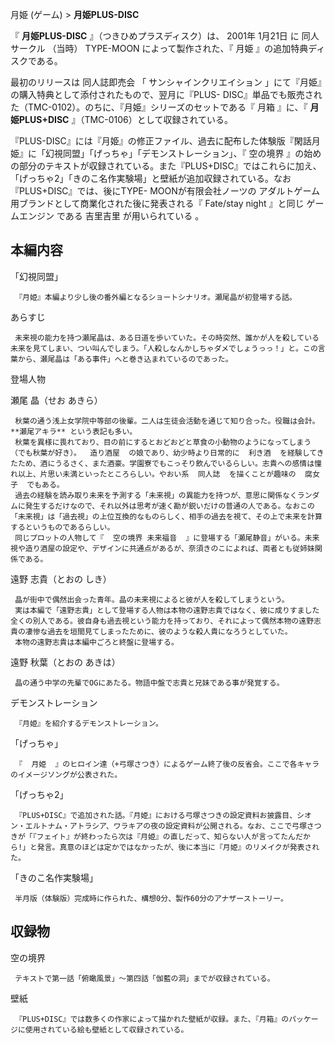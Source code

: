 月姫 (ゲーム)  > **月姫PLUS-DISC**

『 **月姫PLUS-DISC** 』（つきひめプラスディスク）は、  2001年  1月21日  に  同人サークル  （当時）  TYPE-MOON
によって製作された、『  月姫  』の追加特典ディスクである。

最初のリリースは  同人誌即売会  「  サンシャインクリエイション  」にて『月姫』の購入特典として添付されたもので、翌月に『PLUS-
DISC』単品でも販売された（TMC-0102）。のちに、『月姫』シリーズのセットである『  月箱  』に、『 **月姫PLUS+DISC**
』（TMC-0106）として収録されている。

『PLUS-DISC』には『月姫』の修正ファイル、過去に配布した体験版『閑話月姫』に「幻視同盟」「げっちゃ」「デモンストレーション」、『  空の境界
』の始めの部分のテキストが収録されている。また『PLUS+DISC』ではこれらに加え、「げっちゃ2」「きのこ名作実験場」と壁紙が追加収録されている。なお『PLUS+DISC』では、後にTYPE-
MOONが有限会社ノーツの  アダルトゲーム  用ブランドとして商業化された後に発表される『  Fate/stay night  』と同じ  ゲームエンジン
である  吉里吉里  が用いられている    。

##  本編内容  

「幻視同盟」

     『月姫』本編より少し後の番外編となるショートシナリオ。瀬尾晶が初登場する話。 

あらすじ

     未来視の能力を持つ瀬尾晶は、ある日道を歩いていた。その時突然、誰かが人を殺している未来を見てしまい、つい叫んでしまう。「人殺しなんかしちゃダメでしょうっっ！」と。この言葉から、瀬尾晶は「ある事件」へと巻き込まれているのであった。 
登場人物

    

瀬尾 晶（せお あきら）

     秋葉の通う浅上女学院中等部の後輩。二人は生徒会活動を通じて知り合った。役職は会計。 **瀬尾アキラ** という表記も多い。 
     秋葉を異様に畏れており、目の前にするとおどおどと草食の小動物のようになってしまう（でも秋葉が好き）。  造り酒屋  の娘であり、幼少時より日常的に  利き酒  を経験してきたため、酒にうるさく、また酒豪。学園寮でもこっそり飲んでいるらしい。志貴への感情は憧れ以上、片思い未満といったところらしい。やおい系  同人誌  を描くことが趣味の  腐女子  でもある。 
     過去の経験を読み取り未来を予測する「未来視」の異能力を持つが、意思に関係なくランダムに発生するだけなので、それ以外は思考が速く勘が鋭いだけの普通の人である。なおこの「未来視」は「過去視」の上位互換的なものらしく、相手の過去を視て、その上で未来を計算するというものであるらしい。 
     同じプロットの人物して『  空の境界 未来福音  』に登場する「瀬尾静音」がいる。未来視や造り酒屋の設定や、デザインに共通点があるが、奈須きのこによれば、両者とも従姉妹関係である。 
遠野 志貴（とおの しき）

     晶が街中で偶然出会った青年。晶の未来視によると彼が人を殺してしまうという。 
     実は本編で「遠野志貴」として登場する人物は本物の遠野志貴ではなく、彼に成りすました全くの別人である。彼自身も過去視という能力を持っており、それによって偶然本物の遠野志貴の凄惨な過去を垣間見てしまったために、彼のような殺人貴になろうとしていた。 
     本物の遠野志貴は本編中ごろと終盤に登場する。 
遠野 秋葉（とおの あきは）

     晶の通う中学の先輩でOGにあたる。物語中盤で志貴と兄妹である事が発覚する。 

デモンストレーション

     『月姫』を紹介するデモンストレーション。 
「げっちゃ」

     『  月姫  』のヒロイン達（+弓塚さつき）によるゲーム終了後の反省会。ここで各キャラのイメージソングが公表された。 
「げっちゃ2」

     『PLUS+DISC』で追加された話。『月姫』における弓塚さつきの設定資料お披露目、シオン・エルトナム・アトラシア、ワラキアの夜の設定資料が公開される。なお、ここで弓塚さつきが「『フェイト』が終わったら次は『月姫』の直しだって、知らない人が言ってたんだから!」と発言。真意のほどは定かではなかったが、後に本当に『月姫』のリメイクが発表された。 
「きのこ名作実験場」

     半月版（体験版）完成時に作られた、構想0分、製作60分のアナザーストーリー。 

##  収録物  

空の境界

     テキストで第一話「俯瞰風景」～第四話「伽藍の洞」までが収録されている。 
壁紙

     『PLUS+DISC』では数多くの作家によって描かれた壁紙が収録。また、『月箱』のパッケージに使用されている絵も壁紙として収録されている。 

